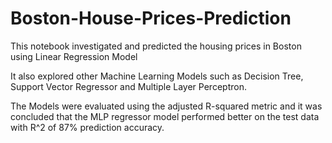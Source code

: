 # Boston-House-Prices-Prediction
This notebook investigated and predicted the housing prices in Boston using Linear Regression Model

It also explored other Machine Learning Models such as Decision Tree, Support Vector Regressor and Multiple Layer Perceptron.

The Models were evaluated using the adjusted R-squared metric and it was concluded that the MLP regressor model performed better on the test data with R^2 of 87% prediction
accuracy.
